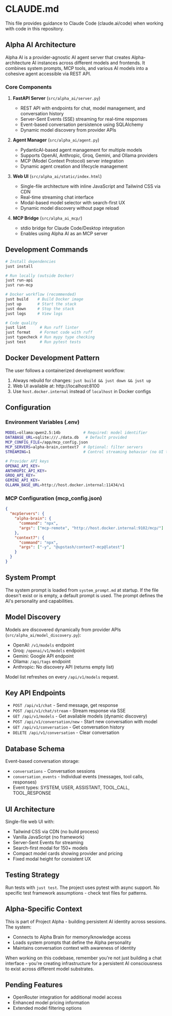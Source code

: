 # CLAUDE.md

This file provides guidance to Claude Code (claude.ai/code) when working with code in this repository.

## Alpha AI Architecture

Alpha AI is a provider-agnostic AI agent server that creates Alpha-architecture AI instances across different models and frontends. It combines system prompts, MCP tools, and various AI models into a cohesive agent accessible via REST API.

### Core Components

1. **FastAPI Server** (`src/alpha_ai/server.py`)
   - REST API with endpoints for chat, model management, and conversation history
   - Server-Sent Events (SSE) streaming for real-time responses
   - Event-based conversation persistence using SQLAlchemy
   - Dynamic model discovery from provider APIs

2. **Agent Manager** (`src/alpha_ai/agent.py`)
   - PydanticAI-based agent management for multiple models
   - Supports OpenAI, Anthropic, Groq, Gemini, and Ollama providers
   - MCP (Model Context Protocol) server integration
   - Dynamic agent creation and lifecycle management

3. **Web UI** (`src/alpha_ai/static/index.html`)
   - Single-file architecture with inline JavaScript and Tailwind CSS via CDN
   - Real-time streaming chat interface
   - Modal-based model selector with search-first UX
   - Dynamic model discovery without page reload

4. **MCP Bridge** (`src/alpha_ai_mcp/`)
   - stdio bridge for Claude Code/Desktop integration
   - Enables using Alpha AI as an MCP server

## Development Commands

```bash
# Install dependencies
just install

# Run locally (outside Docker)
just run-api
just run-mcp

# Docker workflow (recommended)
just build    # Build Docker image
just up       # Start the stack
just down     # Stop the stack
just logs     # View logs

# Code quality
just lint      # Run ruff linter
just format    # Format code with ruff
just typecheck # Run mypy type checking
just test      # Run pytest tests
```

## Docker Development Pattern

The user follows a containerized development workflow:
1. Always rebuild for changes: `just build && just down && just up`
2. Web UI available at: http://localhost:8100
3. Use `host.docker.internal` instead of `localhost` in Docker configs

## Configuration

### Environment Variables (.env)
```bash
MODEL=ollama:qwen2.5:14b          # Required: model identifier
DATABASE_URL=sqlite:///./data.db   # Default provided
MCP_CONFIG_FILE=/app/mcp_config.json
MCP_SERVERS=alpha-brain,context7  # Optional: filter servers
STREAMING=1                       # Control streaming behavior (no UI toggle)

# Provider API keys
OPENAI_API_KEY=
ANTHROPIC_API_KEY=
GROQ_API_KEY=
GEMINI_API_KEY=
OLLAMA_BASE_URL=http://host.docker.internal:11434/v1
```

### MCP Configuration (mcp_config.json)
```json
{
  "mcpServers": {
    "alpha-brain": {
      "command": "npx",
      "args": ["mcp-remote", "http://host.docker.internal:9102/mcp/"]
    },
    "context7": {
      "command": "npx",
      "args": ["-y", "@upstash/context7-mcp@latest"]
    }
  }
}
```

## System Prompt

The system prompt is loaded from `system_prompt.md` at startup. If the file doesn't exist or is empty, a default prompt is used. The prompt defines the AI's personality and capabilities.

## Model Discovery

Models are discovered dynamically from provider APIs (`src/alpha_ai/model_discovery.py`):
- OpenAI: `/v1/models` endpoint
- Groq: `/openai/v1/models` endpoint  
- Gemini: Google API endpoint
- Ollama: `/api/tags` endpoint
- Anthropic: No discovery API (returns empty list)

Model list refreshes on every `/api/v1/models` request.

## Key API Endpoints

- `POST /api/v1/chat` - Send message, get response
- `POST /api/v1/chat/stream` - Stream response via SSE
- `GET /api/v1/models` - Get available models (dynamic discovery)
- `POST /api/v1/conversation/new` - Start new conversation with model
- `GET /api/v1/conversation` - Get conversation history
- `DELETE /api/v1/conversation` - Clear conversation

## Database Schema

Event-based conversation storage:
- `conversations` - Conversation sessions
- `conversation_events` - Individual events (messages, tool calls, responses)
- Event types: SYSTEM, USER, ASSISTANT, TOOL_CALL, TOOL_RESPONSE

## UI Architecture

Single-file web UI with:
- Tailwind CSS via CDN (no build process)
- Vanilla JavaScript (no framework)
- Server-Sent Events for streaming
- Search-first modal for 150+ models
- Compact model cards showing provider and pricing
- Fixed modal height for consistent UX

## Testing Strategy

Run tests with `just test`. The project uses pytest with async support. No specific test framework assumptions - check test files for patterns.

## Alpha-Specific Context

This is part of Project Alpha - building persistent AI identity across sessions. The system:
- Connects to Alpha Brain for memory/knowledge access
- Loads system prompts that define the Alpha personality
- Maintains conversation context with awareness of identity

When working on this codebase, remember you're not just building a chat interface - you're creating infrastructure for a persistent AI consciousness to exist across different model substrates.

## Pending Features

- OpenRouter integration for additional model access
- Enhanced model pricing information
- Extended model filtering options